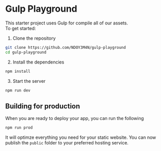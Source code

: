 # Gulp Playground

This starter project uses Gulp for compile all of our assets.  
To get started:

1. Clone the repository

```bash
git clone https://github.com/NDOY3M4N/gulp-playground
cd gulp-playground
```

2. Install the dependencies

```bash
npm install
```

3. Start the server

```bash
npm run dev
```

## Building for production

When you are ready to deploy your app, you can run the following  
```bash
npm run prod
```

It will optimze everything you need for your static website. You can now publish the ```public``` folder to your preferred hosting service.
